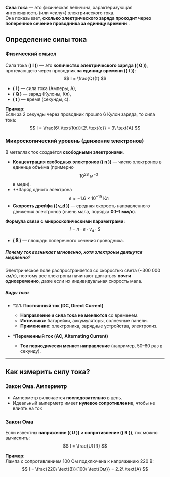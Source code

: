 **Сила тока** — это физическая величина, характеризующая интенсивность (или «силу») электрического тока.  
Она показывает, **сколько электрического заряда проходит через поперечное сечение проводника за единицу времени** .

## **Определение силы тока**  
### **Физический смысл**  
Сила тока (**\( I \)**) — это **количество электрического заряда (\( Q \))**, протекающего через проводник **за единицу времени (\( t \))**:  
$$
I = \frac{Q}{t}
$$

- **\( I \)** — сила тока (Амперы, А),  
- **\( Q \)** — заряд (Кулоны, Кл),  
- **\( t \)** — время (секунды, с).  

**Пример:**  
Если за 2 секунды через проводник прошло 6 Кулон заряда, то сила тока:  
$$
I = \frac{6\ \text{Кл}}{2\ \text{с}} = 3\ \text{А}
$$

### **Микроскопический уровень (движение электронов)**  
В металлах ток создаётся **свободными электронами**.  

- **Концентрация свободных электронов (\( n \))** — число электронов в единице объёма (примерно $$ 10^{28}\ \text{м}^{-3} $$ в меди).  
- **Заряд одного электрона $$e  ≈ -1.6 \times 10^{-19}\ \text{Кл} $$  
- **Скорость дрейфа (\( v_d \))** — средняя скорость направленного движения электронов (очень мала, порядка **0.1–1 мм/с**).  

**Формула связи с микроскопическими параметрами:**  
$$
I = n \cdot e \cdot v_d \cdot S
$$  
- **\( S \)** — площадь поперечного сечения проводника.  

##### **Почему ток возникает мгновенно, хотя электроны движутся медленно?**  
Электрическое поле распространяется со скоростью света (~300 000 км/с), поэтому все электроны начинают двигаться **почти одновременно**, даже если их индивидуальная скорость мала.  
##### **Виды тока** 
* ***2.1. Постоянный ток (DC, Direct Current)**  
	- **Направление и сила тока не меняются** со временем.  
	- **Источники:** батарейки, аккумуляторы, солнечные панели.  
	- **Применение:** электроника, зарядные устройства, электролиз.  
	
* ***Переменный ток (AC, Alternating Current)**  
	- **Ток периодически меняет направление** (например, 50–60 раз в секунду).  

---

## **Как измерить силу тока?**  
### **Закон Ома. Амперметр**  
- Амперметр включается **последовательно** в цепь.  
- Идеальный амперметр имеет **нулевое сопротивление**, чтобы не влиять на ток  

### **Закон Ома**  
Если известны **напряжение (\( U \))** и **сопротивление (\( R \))**, ток можно вычислить:  
$$
I = \frac{U}{R}
$$  

**Пример:**  
Лампа с сопротивлением 100 Ом подключена к напряжению 220 В:  
$$
I = \frac{220\ \text{В}}{100\ \text{Ом}} = 2.2\ \text{А}
$$  
